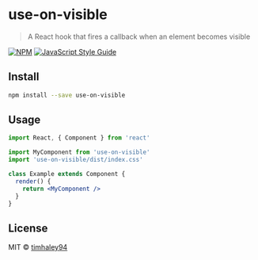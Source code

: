 # use-on-visible

> A React hook that fires a callback when an element becomes visible

[![NPM](https://img.shields.io/npm/v/use-on-visible.svg)](https://www.npmjs.com/package/use-on-visible) [![JavaScript Style Guide](https://img.shields.io/badge/code_style-standard-brightgreen.svg)](https://standardjs.com)

## Install

```bash
npm install --save use-on-visible
```

## Usage

```jsx
import React, { Component } from 'react'

import MyComponent from 'use-on-visible'
import 'use-on-visible/dist/index.css'

class Example extends Component {
  render() {
    return <MyComponent />
  }
}
```

## License

MIT © [timhaley94](https://github.com/timhaley94)
